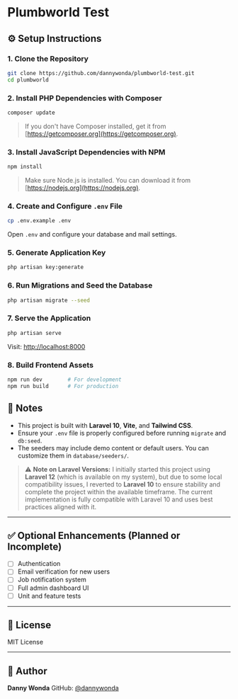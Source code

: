 # Plumbworld Test

## ⚙️ Setup Instructions

### 1. Clone the Repository
```bash
git clone https://github.com/dannywonda/plumbworld-test.git
cd plumbworld
````

### 2. Install PHP Dependencies with Composer

```bash
composer update
```

> If you don't have Composer installed, get it from [https://getcomposer.org](https://getcomposer.org).

### 3. Install JavaScript Dependencies with NPM

```bash
npm install
```

> Make sure Node.js is installed. You can download it from [https://nodejs.org](https://nodejs.org).

### 4. Create and Configure `.env` File

```bash
cp .env.example .env
```

Open `.env` and configure your database and mail settings.

### 5. Generate Application Key

```bash
php artisan key:generate
```

### 6. Run Migrations and Seed the Database

```bash
php artisan migrate --seed
```

### 7. Serve the Application

```bash
php artisan serve
```

Visit: [http://localhost:8000](http://localhost:8000)

### 8. Build Frontend Assets

```bash
npm run dev        # For development
npm run build      # For production
```

## 📝 Notes

* This project is built with **Laravel 10**, **Vite**, and **Tailwind CSS**.
* Ensure your `.env` file is properly configured before running `migrate` and `db:seed`.
* The seeders may include demo content or default users. You can customize them in `database/seeders/`.

> ⚠️ **Note on Laravel Versions:**
> I initially started this project using **Laravel 12** (which is available on my system), but due to some local compatibility issues, I reverted to **Laravel 10** to ensure stability and complete the project within the available timeframe. The current implementation is fully compatible with Laravel 10 and uses best practices aligned with it.

---

## ✅ Optional Enhancements (Planned or Incomplete)

* [ ] Authentication
* [ ] Email verification for new users
* [ ] Job notification system
* [ ] Full admin dashboard UI
* [ ] Unit and feature tests

---

## 📄 License

MIT License

---

## 👤 Author

**Danny Wonda**
GitHub: [@dannywonda](https://github.com/dannywonda)
